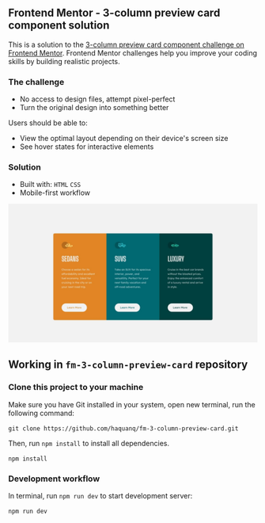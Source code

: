 ## Frontend Mentor - 3-column preview card component solution

This is a solution to the [3-column preview card component challenge on Frontend Mentor](https://www.frontendmentor.io/challenges/3column-preview-card-component-pH92eAR2-). Frontend Mentor challenges help you improve your coding skills by building realistic projects.

### The challenge

- No access to design files, attempt pixel-perfect
- Turn the original design into something better

Users should be able to:

- View the optimal layout depending on their device's screen size
- See hover states for interactive elements

### Solution

- Built with: `HTML` `CSS`
- Mobile-first workflow

![](./.docs/design/desktop-design.jpg)

## Working in `fm-3-column-preview-card` repository

### Clone this project to your machine

Make sure you have Git installed in your system, open new terminal, run the following command:

```
git clone https://github.com/haquanq/fm-3-column-preview-card.git
```

Then, run `npm install` to install all dependencies.

```
npm install
```

### Development workflow

In terminal, run `npm run dev` to start development server:

```
npm run dev
```
